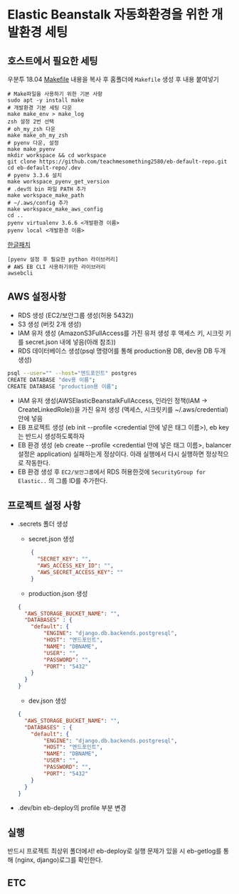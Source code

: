 # Elastic Beanstalk 자동화환경을 위한 개발환경 세팅

## 호스트에서 필요한 세팅

우분투 18.04
[Makefile](https://github.com/teachmesomething2580/eb-default-repo/blob/master/.dev/Makefile) 내용을 복사 후 홈폴더에 `Makefile` 생성 후 내용 붙여넣기

```text
# Make파일을 사용하기 위한 기본 사항
sudo apt -y install make
# 개발환경 기본 세팅 다운
make make_env > make_log
zsh 설정 2번 선택
# oh_my_zsh 다운
make make_oh_my_zsh
# pyenv 다운, 설정
make make_pyenv
mkdir workspace && cd workspace
git clone https://github.com/teachmesomething2580/eb-default-repo.git
cd eb-default-repo/.dev
# pyenv 3.3.6 설치
make workspace_pyenv_get_version
# .dev의 bin 파일 PATH 추가
make workspace_make_path
# ~/.aws/config 추가
make workspace_make_aws_config
cd ..
pyenv virtualenv 3.6.6 <개발환경 이름>
pyenv local <개발환경 이름>
```

[한글패치](http://gabii.tistory.com/entry/Ubuntu-1804-LTS-%ED%95%9C%EA%B8%80-%EC%84%A4%EC%B9%98-%EB%B0%8F-%EC%84%A4%EC%A0%95)

```text
[pyenv 설정 후 필요한 python 라이브러리]
# AWS EB CLI 사용하기위한 라이브러리
awsebcli
```

## AWS 설정사항

- RDS 생성 (EC2/보안그룹 생성(허용 5432))
- S3 생성 (버킷 2개 생성)
- IAM 유저 생성 (AmazonS3FullAccess를 가진 유저 생성 후 액세스 키, 시크릿 키를 secret.json 내에 넣음(아래 참조))
- RDS 데이터베이스 생성(psql 명령어를 통해 production용 DB, dev용 DB 두개 생성)
```bash
psql --user="" --host="엔드포인트" postgres
CREATE DATABASE "dev용 이름";
CREATE DATABASE "production용 이름";
```
- IAM 유저 생성(AWSElasticBeanstalkFullAccess, 인라인 정책(IAM -> CreateLinkedRole))을 가진 유저 생성 (액세스, 시크릿키를 ~/.aws/credential)안에 넣음
- EB 프로젝트 생성 (eb init --profile <credential 안에 넣은 태그 이름>), eb key는 반드시 생성하도록하자
- EB 환경 생성 (eb create --profile <credential 안에 넣은 태그 이름>, balancer 설정은 application)
    실패하는게 정상이다. 아래 실행에서 다시 실행하면 정상적으로 작동한다.
- EB 환경 생성 후 `EC2/보안그룹`에서 RDS 허용한것에 `SecurityGroup for Elastic..`  의 그룹 ID를 추가한다.

## 프로젝트 설정 사항

- .secrets 폴더 생성
    - secret.json 생성
    ```json
        {
          "SECRET_KEY": "",
          "AWS_ACCESS_KEY_ID": "",
          "AWS_SECRET_ACCESS_KEY": ""
        }
    ```
    
    - production.json 생성

    ```json
    {
      "AWS_STORAGE_BUCKET_NAME": "",
      "DATABASES" : {
        "default": {
            "ENGINE": "django.db.backends.postgresql",
            "HOST": "엔드포인트",
            "NAME": "DBNAME",
            "USER": "",
            "PASSWORD": "",
            "PORT": "5432"
        }
      }
    }
    ```

    - dev.json 생성

    ```json
    {
      "AWS_STORAGE_BUCKET_NAME": "",
      "DATABASES" : {
        "default": {
            "ENGINE": "django.db.backends.postgresql",
            "HOST": "엔드포인트",
            "NAME": "DBNAME",
            "USER": "",
            "PASSWORD": "",
            "PORT": "5432"
        }
      }
    }
    ```
    
- .dev/bin eb-deploy의 profile 부분 변경
    
    
    
## 실행
반드시 프로젝트 최상위 폴더에서!
eb-deploy로 실행
문제가 있을 시 eb-getlog를 통해 (nginx, django)로그를 확인한다.
    
## ETC
